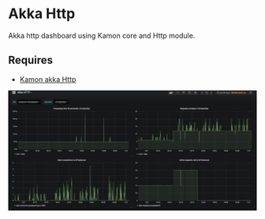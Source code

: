 # Akka Http
Akka http dashboard using Kamon core and Http module.

## Requires
- [Kamon akka Http](https://github.com/kamon-io/kamon-akka-http)

![Akka http dashboard](./Grafana_-_Akka_HTTP.png)